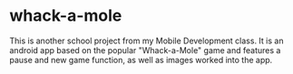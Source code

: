 # whack-a-mole

This is another school project from my Mobile Development class. It is an android app based on the popular "Whack-a-Mole" game and features a pause and new game function, as well as images worked into the app.
